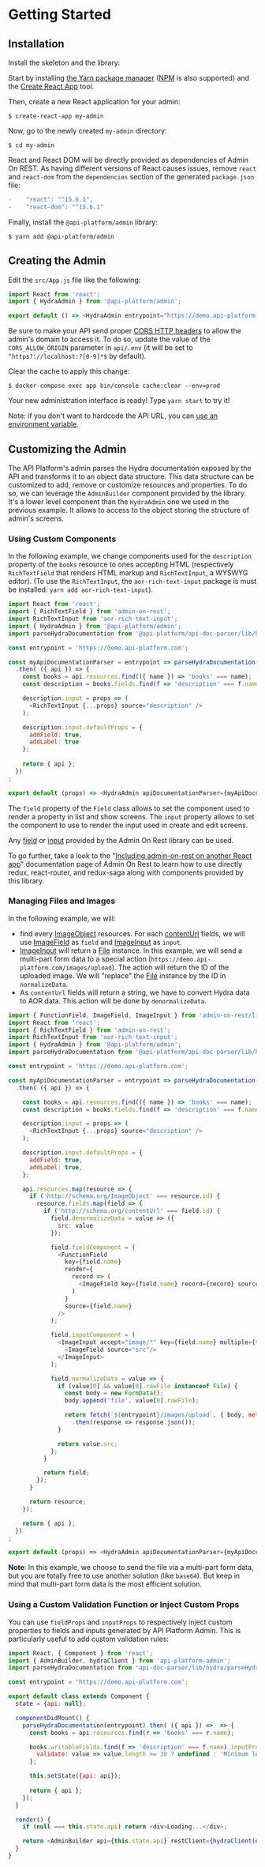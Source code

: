 # Getting Started

## Installation

Install the skeleton and the library:

Start by installing [the Yarn package manager](https://yarnpkg.com/) ([NPM](https://www.npmjs.com/) is also supported) and
the [Create React App](https://github.com/facebookincubator/create-react-app) tool.

Then, create a new React application for your admin:

    $ create-react-app my-admin

Now, go to the newly created `my-admin` directory:

    $ cd my-admin

React and React DOM will be directly provided as dependencies of Admin On REST. As having different versions of React
causes issues, remove `react` and `react-dom` from the `dependencies` section of the generated `package.json` file:

```patch
-    "react": "^15.6.1",
-    "react-dom": "^15.6.1"
```

Finally, install the `@api-platform/admin` library:

    $ yarn add @api-platform/admin

## Creating the Admin

Edit the `src/App.js` file like the following:

```javascript
import React from 'react';
import { HydraAdmin } from '@api-platform/admin';

export default () => <HydraAdmin entrypoint="https://demo.api-platform.com"/>; // Replace with your own API entrypoint
```

Be sure to make your API send proper [CORS HTTP headers](https://developer.mozilla.org/en-US/docs/Web/HTTP/CORS) to allow
the admin's domain to access it.
To do so, update the value of the `CORS_ALLOW_ORIGIN` parameter in `api/.env` (it will be set to `^https?://localhost:?[0-9]*$`
by default).

Clear the cache to apply this change:

    $ docker-compose exec app bin/console cache:clear --env=prod

Your new administration interface is ready! Type `yarn start` to try it!

Note: if you don't want to hardcode the API URL, you can [use an environment variable](https://github.com/facebookincubator/create-react-app/blob/master/packages/react-scripts/template/README.md#adding-custom-environment-variables).

## Customizing the Admin

The API Platform's admin parses the Hydra documentation exposed by the API and transforms it to an object data structure. This data structure can be customized to add, remove or customize resources and properties. To do so, we can leverage the `AdminBuilder` component provided by the library. It's a lower level component than the `HydraAdmin` one we used in the previous example. It allows to access to the object storing the structure of admin's screens.

### Using Custom Components

In the following example, we change components used for the `description` property of the `books` resource to ones accepting HTML (respectively `RichTextField` that renders HTML markup and `RichTextInput`, a WYSWYG editor).
(To use the `RichTextInput`, the `aor-rich-text-input` package is must be installed: `yarn add aor-rich-text-input`).

```javascript
import React from 'react';
import { RichTextField } from 'admin-on-rest';
import RichTextInput from 'aor-rich-text-input';
import { HydraAdmin } from '@api-platform/admin';
import parseHydraDocumentation from '@api-platform/api-doc-parser/lib/hydra/parseHydraDocumentation';

const entrypoint = 'https://demo.api-platform.com';

const myApiDocumentationParser = entrypoint => parseHydraDocumentation(entrypoint)
  .then( ({ api }) => {
    const books = api.resources.find(({ name }) => 'books' === name);
    const description = books.fields.find(f => 'description' === f.name);

    description.input = props => (
      <RichTextInput {...props} source="description" />
    );

    description.input.defaultProps = {
      addField: true,
      addLabel: true
    };
    
    return { api };
  })
;

export default (props) => <HydraAdmin apiDocumentationParser={myApiDocumentationParser} entrypoint={entrypoint}/>;
```

The `field` property of the `Field` class allows to set the component used to render a property in list and show screens.
The `input` property allows to set the component to use to render the input used in create and edit screens.

Any [field](https://marmelab.com/admin-on-rest/Fields.html) or [input](https://marmelab.com/admin-on-rest/Inputs.html) provided by the Admin On Rest library can be used.

To go further, take a look to the "[Including admin-on-rest on another React app](https://marmelab.com/admin-on-rest/CustomApp.html)" documentation page of Admin On Rest to learn how to use directly redux, react-router, and redux-saga along with components provided by this library.

### Managing Files and Images

In the following example, we will:
* find every [ImageObject](http://schema.org/ImageObject) resources. For each [contentUrl](http://schema.org/contentUrl) fields, we will use [ImageField](https://marmelab.com/admin-on-rest/Fields.html#imagefield) as `field` and [ImageInput](https://marmelab.com/admin-on-rest/Inputs.html#imageinput) as `input`.
* [ImageInput](https://marmelab.com/admin-on-rest/Inputs.html#imageinput) will return a [File](https://developer.mozilla.org/en/docs/Web/API/File) instance. In this example, we will send a multi-part form data to a special action (`https://demo.api-platform.com/images/upload`). The action will return the ID of the uploaded image. We will "replace" the [File](https://developer.mozilla.org/en/docs/Web/API/File) instance by the ID in `normalizeData`.
* As `contentUrl` fields will return a string, we have to convert Hydra data to AOR data. This action will be done by `denormalizeData`.

```javascript
import { FunctionField, ImageField, ImageInput } from 'admin-on-rest/lib/mui';
import React from 'react';
import { RichTextField } from 'admin-on-rest';
import RichTextInput from 'aor-rich-text-input';
import { HydraAdmin } from '@api-platform/admin';
import parseHydraDocumentation from '@api-platform/api-doc-parser/lib/hydra/parseHydraDocumentation';

const entrypoint = 'https://demo.api-platform.com';

const myApiDocumentationParser = entrypoint => parseHydraDocumentation(entrypoint)
  .then( ({ api }) => {

    const books = api.resources.find(({ name }) => 'books' === name);
    const description = books.fields.find(f => 'description' === f.name);

    description.input = props => (
      <RichTextInput {...props} source="description" />
    );

    description.input.defaultProps = {
      addField: true,
      addLabel: true,
    };

    api.resources.map(resource => {
      if ('http://schema.org/ImageObject' === resource.id) {
        resource.fields.map(field => {
          if ('http://schema.org/contentUrl' === field.id) {
            field.denormalizeData = value => ({
              src: value
            });

            field.fieldComponent = (
              <FunctionField
                key={field.name}
                render={
                  record => (
                    <ImageField key={field.name} record={record} source={`${field.name}.src`}/>
                  )
                }
                source={field.name}
              />
            );

            field.inputComponent = (
              <ImageInput accept="image/*" key={field.name} multiple={false} source={field.name}>
                <ImageField source="src"/>
              </ImageInput>
            );

            field.normalizeData = value => {
              if (value[0] && value[0].rawFile instanceof File) {
                const body = new FormData();
                body.append('file', value[0].rawFile);

                return fetch(`${entrypoint}/images/upload`, { body, method: 'POST' })
                  .then(response => response.json());
              }

              return value.src;
            };
          }

          return field;
        });
      }

      return resource;
    });

    return { api };
  })
;

export default (props) => <HydraAdmin apiDocumentationParser={myApiDocumentationParser} entrypoint={entrypoint}/>;
```

__Note__: In this example, we choose to send the file via a multi-part form data, but you are totally free to use another solution (like `base64`). But keep in mind that multi-part form data is the most efficient solution.

### Using a Custom Validation Function or Inject Custom Props

You can use `fieldProps` and `inputProps` to respectively inject custom properties to fields and inputs generated by API
Platform Admin. This is particularly useful to add custom validation rules:

```javascript
import React, { Component } from 'react';
import { AdminBuilder, hydraClient } from 'api-platform-admin';
import parseHydraDocumentation from 'api-doc-parser/lib/hydra/parseHydraDocumentation';

const entrypoint = 'https://demo.api-platform.com';

export default class extends Component {
  state = {api: null};

  componentDidMount() {
    parseHydraDocumentation(entrypoint).then( ({ api }) =>  => {
      const books = api.resources.find(r => 'books' === r.name);

      books.writableFields.find(f => 'description' === f.name).inputProps = {
        validate: value => value.length >= 30 ? undefined : 'Minimum length: 30';
      };

      this.setState({api: api});
      
      return { api };
    });
  }

  render() {
    if (null === this.state.api) return <div>Loading...</div>;

    return <AdminBuilder api={this.state.api} restClient={hydraClient(entrypoint)}/>
  }
}
```
